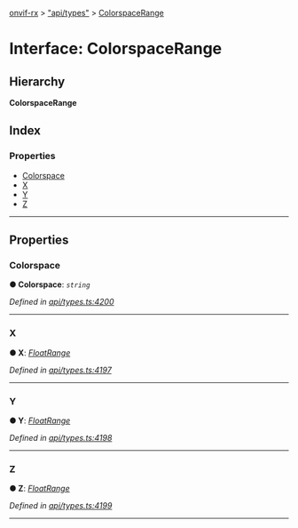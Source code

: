 [onvif-rx](../README.md) > ["api/types"](../modules/_api_types_.md) > [ColorspaceRange](../interfaces/_api_types_.colorspacerange.md)

# Interface: ColorspaceRange

## Hierarchy

**ColorspaceRange**

## Index

### Properties

* [Colorspace](_api_types_.colorspacerange.md#colorspace)
* [X](_api_types_.colorspacerange.md#x)
* [Y](_api_types_.colorspacerange.md#y)
* [Z](_api_types_.colorspacerange.md#z)

---

## Properties

<a id="colorspace"></a>

###  Colorspace

**● Colorspace**: *`string`*

*Defined in [api/types.ts:4200](https://github.com/patrickmichalina/onvif-rx/blob/f117e44/src/api/types.ts#L4200)*

___
<a id="x"></a>

###  X

**● X**: *[FloatRange](_api_types_.floatrange.md)*

*Defined in [api/types.ts:4197](https://github.com/patrickmichalina/onvif-rx/blob/f117e44/src/api/types.ts#L4197)*

___
<a id="y"></a>

###  Y

**● Y**: *[FloatRange](_api_types_.floatrange.md)*

*Defined in [api/types.ts:4198](https://github.com/patrickmichalina/onvif-rx/blob/f117e44/src/api/types.ts#L4198)*

___
<a id="z"></a>

###  Z

**● Z**: *[FloatRange](_api_types_.floatrange.md)*

*Defined in [api/types.ts:4199](https://github.com/patrickmichalina/onvif-rx/blob/f117e44/src/api/types.ts#L4199)*

___

